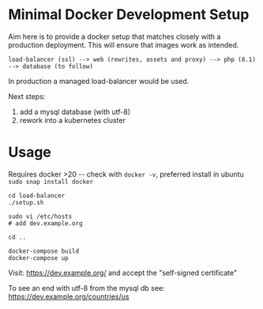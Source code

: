 # Minimal Docker Development Setup

Aim here is to provide a docker setup that matches closely with a production deployment. This will ensure that images work as intended.

```
load-balancer (ssl) --> web (rewrites, assets and proxy) --> php (8.1) --> database (to follow)
```

In production a managed load-balancer would be used.

Next steps:

1. add a mysql database (with utf-8)
2. rework into a kubernetes cluster

# Usage

Requires docker >20 -- check with `docker -v`, preferred install in ubuntu `sudo snap install docker`

```
cd load-balancer
./setup.sh

sudo vi /etc/hosts
# add dev.example.org

cd ..

docker-compose build
docker-compose up
```

Visit: https://dev.example.org/ and accept the "self-signed certificate"

To see an end with utf-8 from the mysql db see: https://dev.example.org/countries/us
